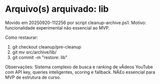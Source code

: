 ﻿# Arquivo(s) arquivado: lib

Movido em 20250920-112256 por script cleanup-archive.ps1.
Motivo: funcionalidade experimental não essencial ao MVP.

Como restaurar:
1. git checkout cleanup/pre-cleanup
2. git mv src/archive/lib/<filename> <original-path>
3. git commit -m "restore: lib"

Observações:
Sistema complexo de busca e ranking de vÃ­deos YouTube com API key, queries inteligentes, scoring e fallback. NÃ£o essencial para MVP de estrutura de curso.

